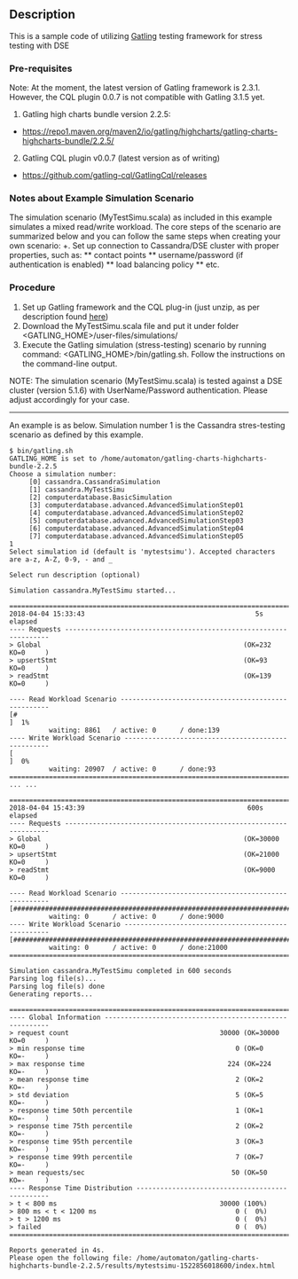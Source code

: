 ## Description
This is a sample code of utilizing [Gatling](https://gatling.io/) testing framework for stress testing with DSE

### Pre-requisites
Note: At the moment, the latest version of Gatling framework is 2.3.1. However, the CQL plugin 0.0.7 is not compatible with Gatling 3.1.5 yet. 

1. Gatling high charts bundle version 2.2.5: 
  + https://repo1.maven.org/maven2/io/gatling/highcharts/gatling-charts-highcharts-bundle/2.2.5/   
2. Gatling CQL plugin v0.0.7 (latest version as of writing)
  + https://github.com/gatling-cql/GatlingCql/releases
 
### Notes about Example Simulation Scenario
The simulation scenario (MyTestSimu.scala) as included in this example simulates a mixed read/write workload. The core steps of the scenario are summarized below and you can follow the same steps when creating your own scenario:
+. Set up connection to Cassandra/DSE cluster with proper properties, such as:
** contact points
** username/password (if authentication is enabled)
** load balancing policy
** etc.

### Procedure
1. Set up Gatling framework and the CQL plug-in (just unzip, as per description found [here](https://github.com/gatling-cql/GatlingCql))
2. Download the MyTestSimu.scala file and put it under folder <GATLING_HOME>/user-files/simulations/
3. Execute the Gatling simulation (stress-testing) scenario by running command: <GATLING_HOME>/bin/gatling.sh. Follow the instructions on the command-line output. 

NOTE: The simulation scenario (MyTestSimu.scala) is tested against a DSE cluster (version 5.1.6) with UserName/Password authentication. Please adjust accordingly for your case.

---

An example is as below. Simulation number 1 is the Cassandra stres-testing scenario as defined by this example.

```
$ bin/gatling.sh
GATLING_HOME is set to /home/automaton/gatling-charts-highcharts-bundle-2.2.5
Choose a simulation number:
     [0] cassandra.CassandraSimulation
     [1] cassandra.MyTestSimu
     [2] computerdatabase.BasicSimulation
     [3] computerdatabase.advanced.AdvancedSimulationStep01
     [4] computerdatabase.advanced.AdvancedSimulationStep02
     [5] computerdatabase.advanced.AdvancedSimulationStep03
     [6] computerdatabase.advanced.AdvancedSimulationStep04
     [7] computerdatabase.advanced.AdvancedSimulationStep05
1
Select simulation id (default is 'mytestsimu'). Accepted characters are a-z, A-Z, 0-9, - and _

Select run description (optional)

Simulation cassandra.MyTestSimu started...

================================================================================
2018-04-04 15:33:43                                           5s elapsed
---- Requests ------------------------------------------------------------------
> Global                                                   (OK=232    KO=0     )
> upsertStmt                                               (OK=93     KO=0     )
> readStmt                                                 (OK=139    KO=0     )

---- Read Workload Scenario ----------------------------------------------------
[#                                                                         ]  1%
          waiting: 8861   / active: 0      / done:139
---- Write Workload Scenario ---------------------------------------------------
[                                                                          ]  0%
          waiting: 20907  / active: 0      / done:93
================================================================================
... ...

================================================================================
2018-04-04 15:43:39                                         600s elapsed
---- Requests ------------------------------------------------------------------
> Global                                                   (OK=30000  KO=0     )
> upsertStmt                                               (OK=21000  KO=0     )
> readStmt                                                 (OK=9000   KO=0     )

---- Read Workload Scenario ----------------------------------------------------
[##########################################################################]100%
          waiting: 0      / active: 0      / done:9000
---- Write Workload Scenario ---------------------------------------------------
[##########################################################################]100%
          waiting: 0      / active: 0      / done:21000
================================================================================

Simulation cassandra.MyTestSimu completed in 600 seconds
Parsing log file(s)...
Parsing log file(s) done
Generating reports...

================================================================================
---- Global Information --------------------------------------------------------
> request count                                      30000 (OK=30000  KO=0     )
> min response time                                      0 (OK=0      KO=-     )
> max response time                                    224 (OK=224    KO=-     )
> mean response time                                     2 (OK=2      KO=-     )
> std deviation                                          5 (OK=5      KO=-     )
> response time 50th percentile                          1 (OK=1      KO=-     )
> response time 75th percentile                          2 (OK=2      KO=-     )
> response time 95th percentile                          3 (OK=3      KO=-     )
> response time 99th percentile                          7 (OK=7      KO=-     )
> mean requests/sec                                     50 (OK=50     KO=-     )
---- Response Time Distribution ------------------------------------------------
> t < 800 ms                                         30000 (100%)
> 800 ms < t < 1200 ms                                   0 (  0%)
> t > 1200 ms                                            0 (  0%)
> failed                                                 0 (  0%)
================================================================================

Reports generated in 4s.
Please open the following file: /home/automaton/gatling-charts-highcharts-bundle-2.2.5/results/mytestsimu-1522856018600/index.html
```
